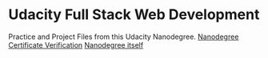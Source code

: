 # Udacity Full Stack Web Development
Practice and Project Files from this Udacity Nanodegree.
[Nanodegree Certificate Verification](https://graduation.udacity.com/confirm/WTAR7VAC)
[Nanodegree itself](.\UdacityFSNDCertificate.PNG)